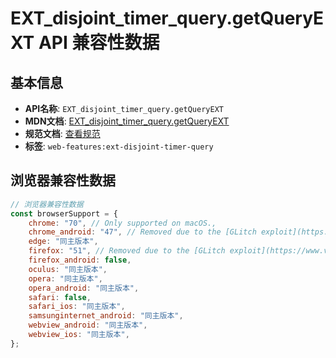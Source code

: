 # EXT_disjoint_timer_query.getQueryEXT API 兼容性数据

## 基本信息

- **API名称**: `EXT_disjoint_timer_query.getQueryEXT`
- **MDN文档**: [EXT_disjoint_timer_query.getQueryEXT](https://developer.mozilla.org/docs/Web/API/EXT_disjoint_timer_query/getQueryEXT)
- **规范文档**: [查看规范](https://registry.khronos.org/webgl/extensions/EXT_disjoint_timer_query/)
- **标签**: `web-features:ext-disjoint-timer-query`

## 浏览器兼容性数据

```javascript
// 浏览器兼容性数据
const browserSupport = {
    chrome: "70", // Only supported on macOS.,
    chrome_android: "47", // Removed due to the [GLitch exploit](https://www.vusec.net/projects/glitch/).,
    edge: "同主版本",
    firefox: "51", // Removed due to the [GLitch exploit](https://www.vusec.net/projects/glitch/).,
    firefox_android: false,
    oculus: "同主版本",
    opera: "同主版本",
    opera_android: "同主版本",
    safari: false,
    safari_ios: "同主版本",
    samsunginternet_android: "同主版本",
    webview_android: "同主版本",
    webview_ios: "同主版本",
};

```

